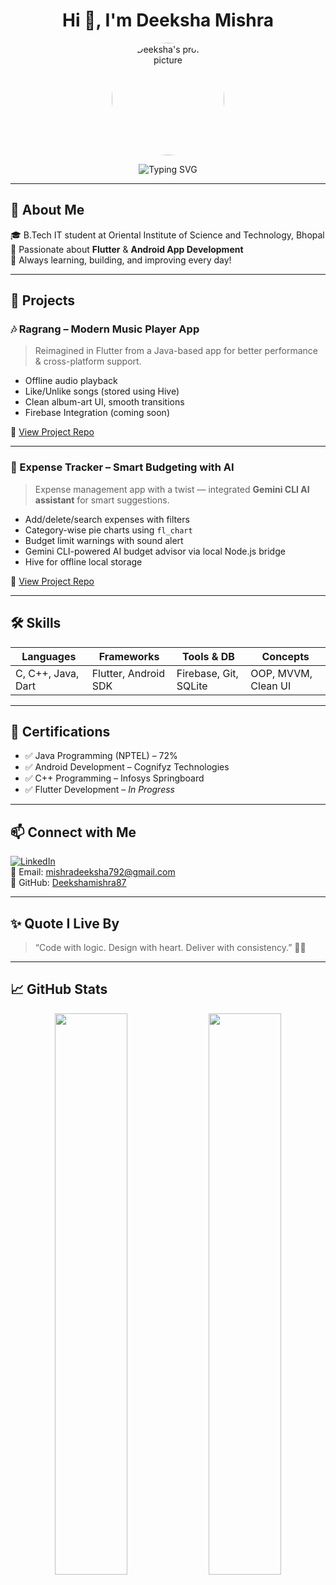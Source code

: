 <h1 align="center">Hi 👋, I'm Deeksha Mishra</h1>

<p align="center">
  <img src="https://avatars.githubusercontent.com/u/125179370?v=4" width="180" style="border-radius:50%" alt="Deeksha's profile picture" />
</p>

<p align="center">
  <img src="https://readme-typing-svg.demolab.com?font=Fira+Code&duration=4000&pause=1000&center=true&width=435&lines=Passionate+Flutter+Developer;Android+Lover+%F0%9F%92%BB;Always+Learning+%F0%9F%8C%9F" alt="Typing SVG" />
</p>

---

## 💫 About Me

🎓 B.Tech IT student at Oriental Institute of Science and Technology, Bhopal  
📱 Passionate about **Flutter** & **Android App Development**  
🧠 Always learning, building, and improving every day!

---

## 💼 Projects

### 🎶 Ragrang – Modern Music Player App  
> Reimagined in Flutter from a Java-based app for better performance & cross-platform support.  
- Offline audio playback  
- Like/Unlike songs (stored using Hive)  
- Clean album-art UI, smooth transitions  
- Firebase Integration (coming soon)  

🔗 [View Project Repo](https://github.com/Deekshamishra87/Ragrang)

---

### 💸 Expense Tracker – Smart Budgeting with AI  
> Expense management app with a twist — integrated **Gemini CLI AI assistant** for smart suggestions.  
- Add/delete/search expenses with filters  
- Category-wise pie charts using `fl_chart`  
- Budget limit warnings with sound alert  
- Gemini CLI-powered AI budget advisor via local Node.js bridge  
- Hive for offline local storage  

🔗 [View Project Repo](https://github.com/Deekshamishra87/expense_tracker)

---

## 🛠 Skills

| Languages        | Frameworks        | Tools & DB           | Concepts             |
|------------------|-------------------|-----------------------|----------------------|
| C, C++, Java, Dart | Flutter, Android SDK | Firebase, Git, SQLite | OOP, MVVM, Clean UI  |

---

## 📜 Certifications

- ✅ Java Programming (NPTEL) – 72%  
- ✅ Android Development – Cognifyz Technologies  
- ✅ C++ Programming – Infosys Springboard  
- ✅ Flutter Development – *In Progress*

---

## 📫 Connect with Me

[![LinkedIn](https://img.shields.io/badge/LinkedIn-blue?logo=linkedin)](https://www.linkedin.com/in/deeksha-mishra-0721a0257/)  
📧 Email: mishradeeksha792@gmail.com  
🔗 GitHub: [Deekshamishra87](https://github.com/Deekshamishra87)

---

## ✨ Quote I Live By

> “Code with logic. Design with heart. Deliver with consistency.” 🌱✨

---

## 📈 GitHub Stats

<p align="center">
  <img src="https://github-readme-stats.vercel.app/api?username=Deekshamishra87&show_icons=true&theme=radical" width="48%" />
  <img src="https://github-readme-stats.vercel.app/api/top-langs/?username=Deekshamishra87&layout=compact&theme=radical" width="48%" />
</p>
